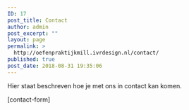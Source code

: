 ```yaml
---
ID: 17
post_title: Contact
author: admin
post_excerpt: ""
layout: page
permalink: >
  http://oefenpraktijkmill.ivrdesign.nl/contact/
published: true
post_date: 2018-08-31 19:35:06
---
```

Hier staat beschreven hoe je met ons in contact kan komen.

[contact-form]